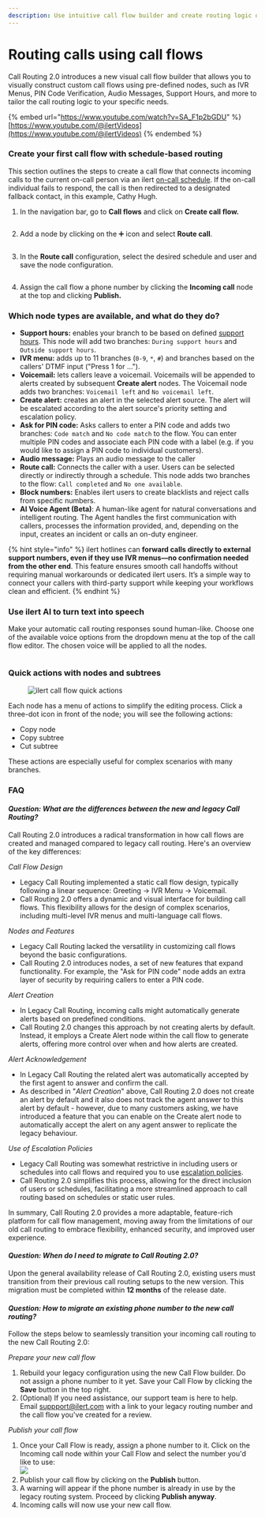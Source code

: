 ```yaml
---
description: Use intuitive call flow builder and create routing logic of any complexity.
---
```


# Routing calls using call flows

Call Routing 2.0 introduces a new visual call flow builder that allows you to visually construct custom call flows using pre-defined nodes, such as IVR Menus, PIN Code Verification, Audio Messages, Support Hours, and more to tailor the call routing logic to your specific needs.

{% embed url="https://www.youtube.com/watch?v=SA_F1p2bGDU" %}
[https://www.youtube.com/@ilertVideos](https://www.youtube.com/@ilertVideos)
{% endembed %}

### Create your first call flow with schedule-based routing

This section outlines the steps to create a call flow that connects incoming calls to the current on-call person via an ilert [on-call schedule](../on-call-management-and-escalations/on-call-schedules/). If the on-call individual fails to respond, the call is then redirected to a designated fallback contact, in this example, Cathy Hugh.

1.  In the navigation bar, go to **Call flows** and click on **Create call flow.**

    <figure><img src="../.gitbook/assets/Screenshot 2024-03-19 at 22.22.13.png" alt=""><figcaption></figcaption></figure>
2.  Add a node by clicking on the ➕ icon and select **Route call**.&#x20;

    <figure><img src="../.gitbook/assets/image (2) (1) (1) (1) (1).png" alt=""><figcaption></figcaption></figure>
3.  In the **Route call** configuration, select the desired schedule and user and save the node configuration.

    <figure><img src="../.gitbook/assets/Screenshot 2024-03-19 at 22.27.42.png" alt=""><figcaption></figcaption></figure>
4. Assign the call flow a phone number by clicking the **Incoming call** node at the top and clicking **Publish.**&#x20;

### Which node types are available, and what do they do?

* **Support hours:** enables your branch to be based on defined [support hours](../alerting/support-hours.md). This node will add two branches: `During support hours` and `Outside support hours`.
* **IVR menu:** adds up to 11 branches (`0-9`, `*`, `#`) and branches based on the callers' DTMF input ("Press 1 for ...").
* **Voicemail:** lets callers leave a voicemail. Voicemails will be appended to alerts created by subsequent **Create alert** nodes. The Voicemail node adds two branches: `Voicemail left` and `No voicemail left`.
* **Create alert:** creates an alert in the selected alert source. The alert will be escalated according to the alert source's priority setting and escalation policy.
* **Ask for PIN code:** Asks callers to enter a PIN code and adds two branches: `Code match` and `No code match` to the flow. You can enter multiple PIN codes and associate each PIN code with a label (e.g. if you would like to assign a PIN code to individual customers).
* **Audio message:** Plays an audio message to the caller
* **Route call:** Connects the caller with a user.  Users can be selected directly or indirectly through a schedule. This node adds two branches to the flow: `Call completed` and `No one available`.
* **Block numbers:** Enables ilert users to create blacklists and reject calls from specific numbers.
* **AI Voice Agent (Beta)**: A human-like agent for natural conversations and intelligent routing. The Agent handles the first communication with callers, processes the information provided, and, depending on the input, creates an incident or calls an on-duty engineer.

{% hint style="info" %}
ilert hotlines can **forward calls directly to external support numbers, even if they use IVR menus—no confirmation needed from the other end**. This feature ensures smooth call handoffs without requiring manual workarounds or dedicated ilert users. It’s a simple way to connect your callers with third-party support while keeping your workflows clean and efficient.
{% endhint %}

### **Use ilert AI to turn text into speech**

Make your automatic call routing responses sound human-like. Choose one of the available voice options from the dropdown menu at the top of the call flow editor. The chosen voice will be applied to all the nodes.&#x20;

<figure><img src="../.gitbook/assets/ilert call flow voice choice.png" alt=""><figcaption></figcaption></figure>

### Quick actions with nodes and subtrees

<figure><img src="../.gitbook/assets/ilert call flow quick actions.png" alt="ilert call flow quick actions"><figcaption></figcaption></figure>

&#x20;Each node has a menu of actions to simplify the editing process. Click a three-dot icon in front of the node; you will see the following actions:

* Copy node
* Copy subtree
* Cut subtree

These actions are especially useful for complex scenarios with many branches.&#x20;

### FAQ

#### _Question: What are the differences between the new and legacy Call Routing?_

Call Routing 2.0 introduces a radical transformation in how call flows are created and managed compared to legacy call routing. Here's an overview of the key differences:

_Call Flow Design_

* Legacy Call Routing implemented a static call flow design, typically following a linear sequence: Greeting -> IVR Menu -> Voicemail.
* Call Routing 2.0 offers a dynamic and visual interface for building call flows. This flexibility allows for the design of complex scenarios, including multi-level IVR menus and multi-language call flows.

_Nodes and Features_

* Legacy Call Routing lacked the versatility in customizing call flows beyond the basic configurations.
* Call Routing 2.0 introduces nodes, a set of new features that expand functionality. For example, the "Ask for PIN code" node adds an extra layer of security by requiring callers to enter a PIN code.

_Alert Creation_

* In Legacy Call Routing, incoming calls might automatically generate alerts based on predefined conditions.
* Call Routing 2.0 changes this approach by not creating alerts by default. Instead, it employs a Create Alert node within the call flow to generate alerts, offering more control over when and how alerts are created.

_Alert Acknowledgement_

* In Legacy Call Routing the related alert was automatically accepted by the first agent to answer and confirm the call.
* As described in "_Alert Creation_" above, Call Routing 2.0 does not create an alert by default and it also does not track the agent answer to this alert by default - however, due to many customers asking, we have introduced a feature that you can enable on the Create alert node to automatically accept the alert on any agent answer to replicate the legacy behaviour.

_Use of Escalation Policies_

* Legacy Call Routing was somewhat restrictive in including users or schedules into call flows and required you to use [escalation policies](../on-call-management-and-escalations/escalation-policies.md).&#x20;
* Call Routing 2.0 simplifies this process, allowing for the direct inclusion of users or schedules, facilitating a more streamlined approach to call routing based on schedules or static user rules.

In summary, Call Routing 2.0 provides a more adaptable, feature-rich platform for call flow management, moving away from the limitations of our old call routing to embrace flexibility, enhanced security, and improved user experience.

####

#### _Question: When do I need to migrate to Call Routing 2.0?_

Upon the general availability release of Call Routing 2.0, existing users must transition from their previous call routing setups to the new version. This migration must be completed within **12 months** of the release date.

####

#### _Question: How to migrate an existing phone number to the new call routing?_

Follow the steps below to seamlessly transition your incoming call routing to the new Call Routing 2.0:

_Prepare your new call flow_

1. Rebuild your legacy configuration using the new Call Flow builder. Do not assign a phone number to it yet. Save your Call Flow by clicking the **Save** button in the top right.
2. (Optional) If you need assistance, our support team is here to help. Email suppport@ilert.com with a link to your legacy routing number and the call flow you've created for a review.

_Publish your call flow_

1. Once your Call Flow is ready, assign a phone number to it. Click on the Incoming call node within your Call Flow and select the number you'd like to use:\
   ![](<../.gitbook/assets/image (4) (1) (1).png>)
2. Publish your call flow by clicking on the **Publish** button.&#x20;
3. A warning will appear if the phone number is already in use by the legacy routing system. Proceed by clicking **Publish anyway**.
4. Incoming calls will now use your new call flow.&#x20;



